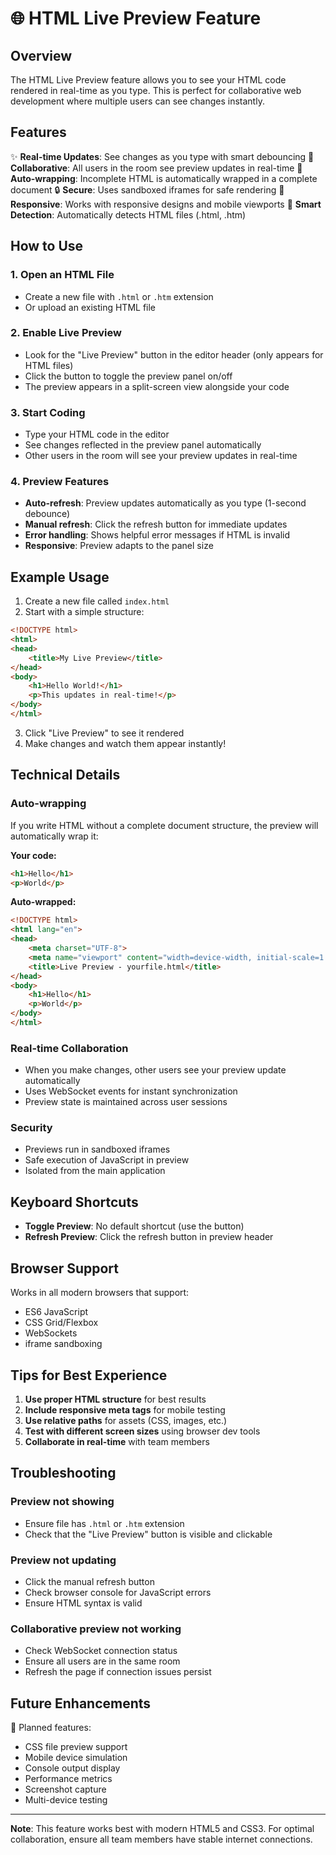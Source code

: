 # 🌐 HTML Live Preview Feature

## Overview

The HTML Live Preview feature allows you to see your HTML code rendered in real-time as you type. This is perfect for collaborative web development where multiple users can see changes instantly.

## Features

✨ **Real-time Updates**: See changes as you type with smart debouncing
🤝 **Collaborative**: All users in the room see preview updates in real-time
🎨 **Auto-wrapping**: Incomplete HTML is automatically wrapped in a complete document
🔒 **Secure**: Uses sandboxed iframes for safe rendering
📱 **Responsive**: Works with responsive designs and mobile viewports
🎯 **Smart Detection**: Automatically detects HTML files (.html, .htm)

## How to Use

### 1. Open an HTML File
- Create a new file with `.html` or `.htm` extension
- Or upload an existing HTML file

### 2. Enable Live Preview
- Look for the "Live Preview" button in the editor header (only appears for HTML files)
- Click the button to toggle the preview panel on/off
- The preview appears in a split-screen view alongside your code

### 3. Start Coding
- Type your HTML code in the editor
- See changes reflected in the preview panel automatically
- Other users in the room will see your preview updates in real-time

### 4. Preview Features
- **Auto-refresh**: Preview updates automatically as you type (1-second debounce)
- **Manual refresh**: Click the refresh button for immediate updates
- **Error handling**: Shows helpful error messages if HTML is invalid
- **Responsive**: Preview adapts to the panel size

## Example Usage

1. Create a new file called `index.html`
2. Start with a simple structure:

```html
<!DOCTYPE html>
<html>
<head>
    <title>My Live Preview</title>
</head>
<body>
    <h1>Hello World!</h1>
    <p>This updates in real-time!</p>
</body>
</html>
```

3. Click "Live Preview" to see it rendered
4. Make changes and watch them appear instantly!

## Technical Details

### Auto-wrapping
If you write HTML without a complete document structure, the preview will automatically wrap it:

**Your code:**
```html
<h1>Hello</h1>
<p>World</p>
```

**Auto-wrapped:**
```html
<!DOCTYPE html>
<html lang="en">
<head>
    <meta charset="UTF-8">
    <meta name="viewport" content="width=device-width, initial-scale=1.0">
    <title>Live Preview - yourfile.html</title>
</head>
<body>
    <h1>Hello</h1>
    <p>World</p>
</body>
</html>
```

### Real-time Collaboration
- When you make changes, other users see your preview update automatically
- Uses WebSocket events for instant synchronization
- Preview state is maintained across user sessions

### Security
- Previews run in sandboxed iframes
- Safe execution of JavaScript in preview
- Isolated from the main application

## Keyboard Shortcuts

- **Toggle Preview**: No default shortcut (use the button)
- **Refresh Preview**: Click the refresh button in preview header

## Browser Support

Works in all modern browsers that support:
- ES6 JavaScript
- CSS Grid/Flexbox
- WebSockets
- iframe sandboxing

## Tips for Best Experience

1. **Use proper HTML structure** for best results
2. **Include responsive meta tags** for mobile testing
3. **Use relative paths** for assets (CSS, images, etc.)
4. **Test with different screen sizes** using browser dev tools
5. **Collaborate in real-time** with team members

## Troubleshooting

### Preview not showing
- Ensure file has `.html` or `.htm` extension
- Check that the "Live Preview" button is visible and clickable

### Preview not updating
- Click the manual refresh button
- Check browser console for JavaScript errors
- Ensure HTML syntax is valid

### Collaborative preview not working
- Check WebSocket connection status
- Ensure all users are in the same room
- Refresh the page if connection issues persist

## Future Enhancements

🔮 Planned features:
- CSS file preview support
- Mobile device simulation
- Console output display
- Performance metrics
- Screenshot capture
- Multi-device testing

---

**Note**: This feature works best with modern HTML5 and CSS3. For optimal collaboration, ensure all team members have stable internet connections.
